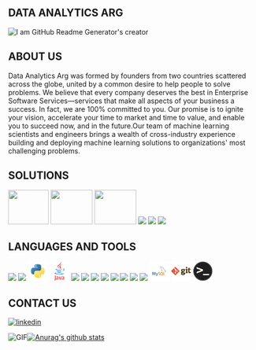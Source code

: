 ## DATA ANALYTICS ARG

![I am GitHub Readme Generator's creator](https://mvazquezmassaro.github.io/infovis/data_s.png)

## ABOUT US
Data Analytics Arg was formed by founders from two countries scattered across the globe, united by a common desire to help people to solve problems. We believe that every company deserves the best in Enterprise Software Services—services that make all aspects of your business a success. In fact, we are 100% committed to you. Our promise is to ignite your vision, accelerate your time to market and time to value, and enable you to succeed now, and in the future.Our team of machine learning scientists and engineers brings a wealth of cross-industry experience building and deploying machine learning solutions to organizations' most challenging problems.




## SOLUTIONS

<p align="center">

  <div align="left">
    
  <code><img height="70" width="82" src="https://www.sparksupport.com/blog/wp-content/uploads/2019/11/ezgif.com-resize-1.gif"></code> <code><img height="70" width="85"
src="https://www.trustinsights.ai/wp-content/uploads/2018/08/2018-08-07_13-56-01.png"></code> <code><img height="70" width="85"
src="https://www.ocean-geoscience.com/wp-content/uploads/2020/06/ML1.gif"></code> <code><img height="70"  
src="https://c.tenor.com/PGzPBptKcVQAAAAC/artificial-intelligence-artificial.gif"></code> <code><img height="70" 
src="https://miro.medium.com/max/1400/1*N4owGiAMBU8aftjalWcoXw.gif"></code> <code><img height="70" 
src="https://thumbs.gfycat.com/CrispValuableIndochinahogdeer-max-1mb.gif"></code> 

  </div>
  </p> 



## LANGUAGES AND TOOLS

<p align="center">

  <div align="left">
  
  <code><img height="40" src="https://static.javatpoint.com/tutorial/talend/images/talend-tutorial.png"></code> <code><img height="40" 
src="https://www.r-project.org/logo/Rlogo.svg"></code> <code><img height="40" 
src="https://raw.githubusercontent.com/github/explore/80688e429a7d4ef2fca1e82350fe8e3517d3494d/topics/python/python.png"></code> <code><img height="40"
src="https://raw.githubusercontent.com/devicons/devicon/master/icons/java/java-original-wordmark.svg"></code> <code><img height="40"                                             src="https://mvazquezmassaro.github.io/infovis/powerbi.svg"></code> <code><img height="40"
src="https://mvazquezmassaro.github.io/infovis/flourish.svg"></code> <code><img height="40"
src="https://mvazquezmassaro.github.io//infovis/tableau-software.svg"></code> <code><img height="40"                                                                             src="https://upload.wikimedia.org/wikipedia/commons/thumb/f/f3/Apache_Spark_logo.svg/1200px-Apache_Spark_logo.svg.png"></code> <code><img height="40"  
src="https://www.diegocalvo.es/wp-content/uploads/2016/05/hadoop.png"></code> <code><img height="40" 
src="https://encrypted-tbn0.gstatic.com/images?q=tbn:ANd9GcQXXbaxyF5BiiHQSGWlr-j-DlN6mIYyNrFTC2THR6bNjx2DL4aHKQUQF3qxFFlkzAreAuE&usqp=CAU"></code> <code><img height="40"       src="https://mvazquezmassaro.github.io/infovis/postgresql.svg"></code> <code><img height="40" 
src="https://2s7gjr373w3x22jf92z99mgm5w-wpengine.netdna-ssl.com/wp-content/uploads/2017/06/mongoDB_black.png"></code> <code><img height="40" 
src="https://raw.githubusercontent.com/github/explore/80688e429a7d4ef2fca1e82350fe8e3517d3494d/topics/mysql/mysql.png"></code> <code><img height="40" src="https://raw.githubusercontent.com/github/explore/80688e429a7d4ef2fca1e82350fe8e3517d3494d/topics/git/git.png"></code> <code><img height="40" src="https://raw.githubusercontent.com/github/explore/80688e429a7d4ef2fca1e82350fe8e3517d3494d/topics/terminal/terminal.png"></code>

  </div>
  </p> 

  




## CONTACT US
[<img src='https://mvazquezmassaro.github.io//infovis/linkedin-svgrepo-com.svg' alt='linkedin' height='40'>](https://www.linkedin.com/in/maximiliano-vazquez-massaro-3173a170/)  
<p align="left">

  <div align="left">
    <img align="left" alt="GIF"  height="80px" src="https://media.giphy.com/media/du3J3cXyzhj75IOgvA/giphy.gif" />
  </div>



[![Anurag's github stats](https://github-readme-stats.vercel.app/api?username=data-analytics-arg)](https://github.com/anuraghazra/github-readme-stats)

